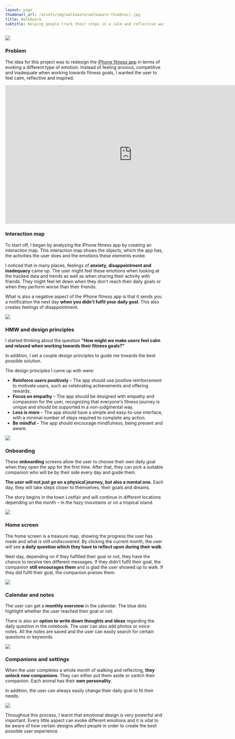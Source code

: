 ```yaml
---
layout: page
thumbnail_url: /assets/img/walkaware/walkaware-thumbnail.jpg
title: WalkAware
subtitle: Helping people track their steps in a calm and reflective way
---
```


![](/assets/img/walkaware/walkaware-thumbnail.jpg)

### Problem

The idea for this project was to redesign the [iPhone fitness app](https://apps.apple.com/us/app/fitness/id1208224953) in terms of evoking a different type of emotion. Instead of feeling anxious, competitive and inadequate when working towards fitness goals, I wanted the user to feel calm, reflective and inspired.

<iframe width="806" height="442" src="https://www.youtube.com/embed/nkuBEC3MJes" title="WalkAware" frameborder="0" allow="accelerometer; autoplay; clipboard-write; encrypted-media; gyroscope; picture-in-picture; web-share" allowfullscreen></iframe>

### Interaction map

To start off, I began by analyzing the iPhone fitness app by creating an interaction map. This interaction map shows the objects, which the app has, the activities the user does and the emotions these elements evoke.

I noticed that in many places, feelings of **anxiety, disappointment and inadequacy** came up. The user might feel these emotions when looking at the tracked data and trends as well as when sharing their activity with friends. They might feel let down when they don't reach their daily goals or when they perform worse than their friends.

What is also a negative aspect of the iPhone fitness app is that it sends you a notification the next day **when you didn't fulfil your daily goal**. This also creates feelings of disappointment.

![](/assets/img/walkaware/walkaware-1.png)

### HMW and design principles

I started thinking about the question **"How might we make users feel calm and relaxed when working towards their fitness goals?"**

In addition, I set a couple design principles to guide me towards the best possible solution.

The design principles I came up with were:
‍
- **Reinforce users positively** – The app should use positive reinforcement to motivate users, such as celebrating achievements and offering rewards.
- ‍**Focus on empathy** – The app should be designed with empathy and compassion for the user, recognizing that everyone's fitness journey is unique and should be supported in a non-judgmental way.
- ‍**Less is more** – The app should have a simple and easy-to-use interface, with a minimal number of steps required to complete any action.
- ‍**Be mindful** – The app should encourage mindfulness, being present and aware.

![](/assets/img/walkaware/walkaware-2.gif)

### Onboarding

These **onboarding** screens allow the user to choose their own daily goal when they open the app for the first time. After that, they can pick a suitable companion who will be by their side every day and guide them.

**The user will not just go on a physical journey, but also a mental one.** Each day, they will take steps closer to themselves, their goals and dreams.

The story begins in the town Lostfair and will continue in different locations depending on the month – in the hazy mountains or on a tropical island.

![](/assets/img/walkaware/walkaware-3.jpg)

### Home screen

The home screen is a treasure map, showing the progress the user has made and what is still undiscovered. By clicking the current month, the user will see **a daily question which they have to reflect upon during their walk**.

Next day, depending on if they fulfilled their goal or not, they have the chance to receive two different messages. If they didn't fulfil their goal, the companion **still encourages them** and is glad the user showed up to walk. If they did fulfil their goal, the companion praises them.

![](/assets/img/walkaware/walkaware-4.jpg)

### Calendar and notes

The user can get a **monthly overview** in the calendar. The blue dots highlight whether the user reached their goal or not.

There is also an **option to write down thoughts and ideas** regarding the daily question in the notebook. The user can also add photos or voice notes. All the notes are saved and the user can easily search for certain questions or keywords.

![](/assets/img/walkaware/walkaware-5.jpg)

### Companions and settings

When the user completes a whole month of walking and reflecting, **they unlock new companions**. They can either put them aside or switch their companion. Each animal has their **own personality**.

In addition, the user can always easily change their daily goal to fit their needs.

![](/assets/img/walkaware/walkaware-6.jpg)

Throughout this process, I learnt that emotional design is very powerful and important. Every little aspect can evoke different emotions and it is vital to be aware of how certain designs affect people in order to create the best possible user experience.
